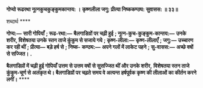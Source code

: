 **गोप्यो रूढरथा नूत्नकुचकुङ्कुमकान्तय: ।** **कृष्णलीला जगु: प्रीत्या निष्ककण्ठ्य: सुवासस: ॥ ३३॥** 

शब्दार्थ **** 

**गोप्य:—** **सारी गोपियाँ** **; रूढ-रथा:—** **बैलगाडिय़ों पर चढ़ी हुई** **; नूत्न-कुच-कुङ्कुम-कान्तय:—** **उनके शरीर, विशेषतया उनके** **स्तन ताजे कुंकुम से सजाये गये** **; कृष्ण-लीला:—** **कृष्ण-लीलाएँ** **; जगु:—** **उच्चारण कर रही थीं** **; प्रीत्या—** **बड़े हर्ष से** **; निष्क-** **कण्ठ्य:—** **अपने गलों में लाकेट पहने** **; सु-वासस:—** **अच्छे वषों से सज्जित।** **.** 

**बैलगाडिय़ों में चढ़ी हुई गोपियाँ उत्तम से उत्तम वषों से सुसज्जित थीं और उनके शरीर,** **विशेषतया स्तन ताजे कुंकुम-चूर्ण से अलंकृत थे। बैलगाडिय़ों पर चढ़ते समय वे अत्यन्त** **हर्षपूर्वक कृष्ण की लीलाओं का कीर्तन करने लगीं।** **** 